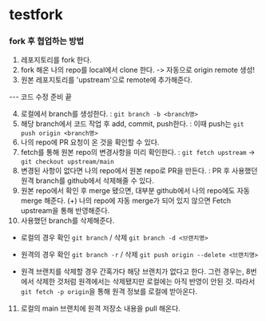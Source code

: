 # testfork

### fork 후 협업하는 방법

1. 레포지토리를 fork 한다.
2. fork 해온 나의 repo를 local에서 clone 한다. -> 자동으로 origin remote 생성!
3. 원본 레포지토리를 'upstream'으로 remote에 추가해준다.

--- 코드 수정 준비 끝

4. 로컬에서 branch를 생성한다.
   : `git branch -b <branch명>`
5. 해당 branch에서 코드 작업 후 add, commit, push한다.
   : 이때 push는 `git push origin <branch명>`
6. 나의 repo에 PR 요청이 온 것을 확인할 수 있다.
7. fetch를 통해 원본 repo의 변경사항을 미리 확인한다.
   : `git fetch upstream` -> `git checkout upstream/main`
8. 변경된 사항이 없다면 나의 repo에서 원본 repo로 PR을 만든다.
   : PR 후 사용했던 원격 branch를 github에서 삭제해줄 수 있다.
9. 원본 repo에서 확인 후 merge 됐으면, 대부분 github에서 나의 repo에도 자동 merge 해준다.
   (+) 나의 repo에 자동 merge가 되어 있지 않으면 Fetch upstream을 통해 반영해준다.
10. 사용했던 branch를 삭제해준다.

- 로컬의 경우
  확인 `git branch` / 삭제 `git branch -d <브랜치명>`

- 원격의 경우
  확인 `git branch -r` / 삭제 `git push origin --delete <브랜치명>`

* 원격 브랜치를 삭제할 경우 간혹가다 해당 브랜치가 없다고 한다. 그런 경우는, 8번에서 삭제한 것처럼 원격에서는 삭제됐지만 로컬에는 아직 반영이 안된 것.
  따라서 `git fetch -p origin`을 통해 원격 정보를 로컬에 받아온다.

11. 로컬의 main 브랜치에 원격 저장소 내용을 pull 해온다.
